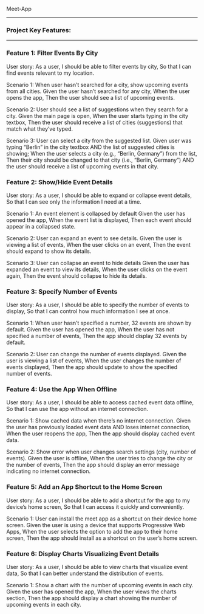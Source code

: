 Meet-App

---

### Project Key Features:

---

### Feature 1: Filter Events By City

User story:  As a user,
I should be able to filter events by city,
So that I can find events relevant to my location.

Scenario 1: When user hasn’t searched for a city, show upcoming events from all cities.
 Given the user hasn’t searched for any city,
 When the user opens the app,
 Then the user should see a list of upcoming events.

Scenario 2: User should see a list of suggestions when they search for a city.
 Given the main page is open,
 When the user starts typing in the city textbox,
 Then the user should receive a list of cities (suggestions) that match what they’ve typed.

Scenario 3: User can select a city from the suggested list.
 Given user was typing “Berlin” in the city textbox AND the list of suggested cities is showing;
 When the user selects a city (e.g., “Berlin, Germany”) from the list,
 Then their city should be changed to that city (i.e., “Berlin, Germany”) AND the user should receive a list of upcoming events in that city.


### Feature 2: Show/Hide Event Details

User story: As a user,
I should be able to expand or collapse event details,
So that I can see only the information I need at a time.

Scenario 1: An event element is collapsed by default
 Given the user has opened the app,
 When the event list is displayed,
 Then each event should appear in a collapsed state.

Scenario 2:  User can expand an event to see details.
 Given the user is viewing a list of events,
 When the user clicks on an event,
 Then the event should expand to show its details.

Scenario 3: User can collapse an event to hide details
 Given the user has expanded an event to view its details,
 When the user clicks on the event again,
 Then the event should collapse to hide its details.

### Feature 3: Specify Number of Events

User story: As a user,
I should be able to specify the number of events to display,
So that I can control how much information I see at once.

Scenario 1:  When user hasn’t specified a number, 32 events are shown by default.
 Given the user has opened the app,
 When the user has not specified a number of events,
 Then the app should display 32 events by default.

Scenario 2: User can change the number of events displayed.
 Given the user is viewing a list of events,
 When the user changes the number of events displayed,
 Then the app should update to show the specified number of events.

### Feature 4: Use the App When Offline

User story: As a user,
I should be able to access cached event data offline,
So that I can use the app without an internet connection.

Scenario 1: Show cached data when there’s no internet connection.
 Given the user has previously loaded event data AND loses internet connection,
 When the user reopens the app,
 Then the app should display cached event data.

Scenario 2:  Show error when user changes search settings (city, number of events).
 Given the user is offline,
 When the user tries to change the city or the number of events,
 Then the app should display an error message indicating no internet connection.

### Feature 5: Add an App Shortcut to the Home Screen

User story: As a user,
I should be able to add a shortcut for the app to my device’s home screen,
So that I can access it quickly and conveniently.

Scenario 1: User can install the meet app as a shortcut on their device home screen.
 Given the user is using a device that supports Progressive Web Apps,
 When the user selects the option to add the app to their home screen,
 Then the app should install as a shortcut on the user’s home screen.

### Feature 6: Display Charts Visualizing Event Details

User story: As a user,
I should be able to view charts that visualize event data,
So that I can better understand the distribution of events.

Scenario 1:  Show a chart with the number of upcoming events in each city.
 Given the user has opened the app,
 When the user views the charts section,
 Then the app should display a chart showing the number of upcoming events in each city.
